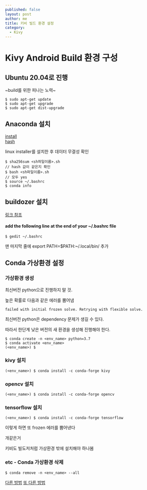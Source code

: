 ```yaml
---
published: false
layout: post
author: me
title: 키비 빌드 환경 설정
category:
  - Kivy
---
```

# Kivy Android Build 환경 구성

## Ubuntu 20.04로 진행

~build를 위한 피나는 노력~

```
$ sudo apt-get update
$ sudo apt-get upgrade
$ sudo apt-get dist-upgrade
```

## Anaconda 설치

[install](https://www.anaconda.com/products/individual)<br>
[hash](https://docs.anaconda.com/anaconda/install/hashes/all/)

linux installer를 설치한 후 데이터 무결성 확인
```
$ sha256sum <sh파일이름>.sh
// hash 값이 같은지 확인
$ bash <sh파일이름>.sh
// 모두 yes
$ source ~/.bashrc
$ conda info
```

## buildozer 설치

[링크 참조](https://buildozer.readthedocs.io/en/latest/installation.html)

#### add the following line at the end of your ~/.bashrc file

```
$ gedit ~/.bashrc
```

맨 마지막 줄에 export PATH=$PATH:~/.local/bin/ 추가

## Conda 가상환경 설정

### 가상환경 생성

최신버전 python으로 진행하지 말 것.

높은 확률로 다음과 같은 에러를 뿜어냄

```
failed with initial frozen solve. Retrying with flexible solve.
```

최신버전 python은 dependency 문제가 생길 수 있다.

따라서 한단계 낮은 버전의 새 환경을 생성해 진행해야 한다.

```
$ conda create -n <env_name> python=3.7
$ conda activate <env_name>
(<env_name>) $
```

### kivy 설치

```
(<env_name>) $ conda install -c conda-forge kivy
```

### opencv 설치

```
(<env_name>) $ conda install -c conda-forge opencv
```

### tensorflow 설치

```
(<env_name>) $ conda install -c conda-forge tensorflow
```

이렇게 하면 또 frozen 에러를 뿜어낸다

개같은거

키비도 빌도저처럼 가상환경 밖에 설치해야 하나봄

### etc - Conda 가상환경 삭제 

```
$ conda remove -n <env_name> --all
```


[다른 방법](https://www.youtube.com/watch?v=Pi510YawopE)
[또 다른 방법](https://noel-embedded.tistory.com/914)